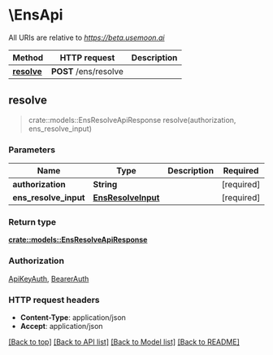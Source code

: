 # \EnsApi

All URIs are relative to _https://beta.usemoon.ai_

| Method                           | HTTP request          | Description |
| -------------------------------- | --------------------- | ----------- |
| [**resolve**](ensapi.md#resolve) | **POST** /ens/resolve |             |

## resolve

> crate::models::EnsResolveApiResponse resolve(authorization, ens\_resolve\_input)

### Parameters

| Name                    | Type                                      | Description | Required    | Notes |
| ----------------------- | ----------------------------------------- | ----------- | ----------- | ----- |
| **authorization**       | **String**                                |             | \[required] |       |
| **ens\_resolve\_input** | [**EnsResolveInput**](ensresolveinput.md) |             | \[required] |       |

### Return type

[**crate::models::EnsResolveApiResponse**](../../rust/docs/EnsResolveAPIResponse.md)

### Authorization

[ApiKeyAuth](./#ApiKeyAuth), [BearerAuth](./#BearerAuth)

### HTTP request headers

* **Content-Type**: application/json
* **Accept**: application/json

[\[Back to top\]](ensapi.md) [\[Back to API list\]](./#documentation-for-api-endpoints) [\[Back to Model list\]](./#documentation-for-models) [\[Back to README\]](./)
